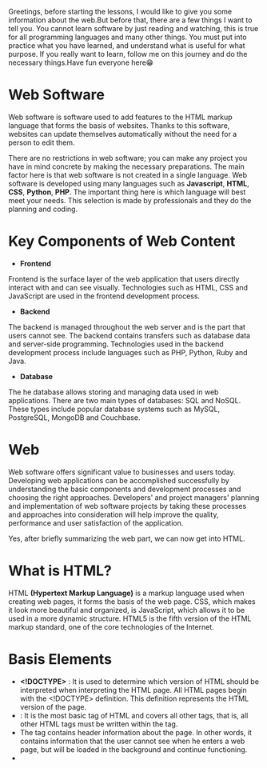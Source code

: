 Greetings, before starting the lessons, I would like to give you some information about the web.But before that, there are a few things I want to tell you.
You cannot learn software by just reading and watching, this is true for all programming languages ​​and many other things. You must put into practice what you have learned, and understand what is useful for what purpose. If you really want to learn, follow me on this journey and do the necessary things.Have fun everyone here😁
# Web Software
Web software is software used to add features to the HTML markup language that forms the basis of websites. Thanks to this software, websites can update themselves automatically without the need for a person to edit them.

There are no restrictions in web software; you can make any project you have in mind concrete by making the necessary preparations. The main factor here is that web software is not created in a single language. Web software is developed using many languages ​​such as **Javascript**, **HTML**, **CSS**, **Python**, **PHP**. The important thing here is which language will best meet your needs. This selection is made by professionals and they do the planning and coding.

# Key Components of Web Content
-  **Frontend**
  
Frontend is the surface layer of the web application that users directly interact with and can see visually. Technologies such as HTML, CSS and JavaScript are used in the frontend development process.
-  **Backend**
  
The backend is managed throughout the web server and is the part that users cannot see. The backend contains transfers such as database data and server-side programming. Technologies used in the backend development process include languages ​​such as PHP, Python, Ruby and Java.
-  **Database**
  
The he database allows storing and managing data used in web applications. There are two main types of databases: SQL and NoSQL. These types include popular database systems such as MySQL, PostgreSQL, MongoDB and Couchbase.
# Web
Web software offers significant value to businesses and users today. Developing web applications can be accomplished successfully by understanding the basic components and development processes and choosing the right approaches. Developers' and project managers' planning and implementation of web software projects by taking these processes and approaches into consideration will help improve the quality, performance and user satisfaction of the application.

Yes, after briefly summarizing the web part, we can now get into HTML.

# What is HTML?
HTML **(Hypertext Markup Language)** is a markup language used when creating web pages, it forms the basis of the web page. CSS, which makes it look more beautiful and organized, is JavaScript, which allows it to be used in a more dynamic structure. HTML5 is the fifth version of the HTML markup standard, one of the core technologies of the Internet.

# Basis Elements
- **<!DOCTYPE>** : It is used to determine which version of HTML should be interpreted when interpreting the HTML page. All HTML pages begin with the <!DOCTYPE> definition. This definition represents the HTML version of the page.
- **<html>**: It is the most basic tag of HTML and covers all other tags, that is, all other HTML tags must be written within the <html> tag.
- The **<head>** tag contains header information about the page. In other words, it contains information that the user cannot see when he enters a web page, but will be loaded in the background and continue functioning.
- **<title>** : tag is used to determine the title of the page and is located within the <head> tag.
- The **<meta>** tag is used to specify headers on web pages.
- **<body>** : tag contains all the text and tags that will appear. So, when a web page is opened, the contents of the body are displayed to the end user.
- **<p>** : this tag allows us to create paragraphs on the web page.
- **<h1>** : This tag used for headings is <h1>, <h2>, <h3> etc. It can be numbered as follows, and as the number increases, the size of the text decreases. The numbers are between <h1> and <h6>.

